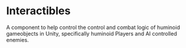 # Interactibles
A component to help control the control and combat logic of huminoid gameobjects in Unity, specifically huminoid Players and AI controlled enemies.
